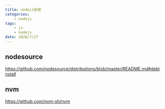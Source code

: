 ```yaml
---
title: nodejs安装
categories:
    - nodejs
tags:
    - js
    - nodejs
date: 2020/7/27
---
```


## nodesource

<https://github.com/nodesource/distributions/blob/master/README.md#debinstall>

## nvm

<https://github.com/nvm-sh/nvm>
